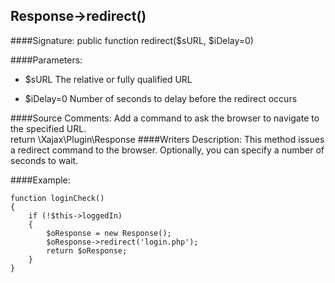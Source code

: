 ## Response->redirect()

####Signature: public function redirect($sURL, $iDelay=0)

####Parameters:

* $sURL The relative or fully qualified URL

* $iDelay=0 Number of seconds to delay before the redirect occurs 

####Source Comments:
Add a command to ask the browser to navigate to the specified URL.  
return \Xajax\Plugin\Response
####Writers Description:
This method issues a redirect command to the browser. 
Optionally, you can specify a number of seconds to wait.

####Example:
```
function loginCheck()
{
    if (!$this->loggedIn)
    {
        $oResponse = new Response();
        $oResponse->redirect('login.php');
        return $oResponse;
    }
}
```